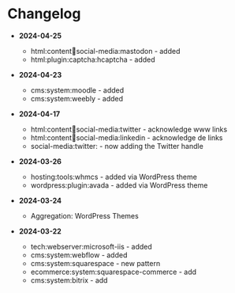 # Changelog

- **2024-04-25**
    - html:content:link:social-media:mastodon - added
    - html:plugin:captcha:hcaptcha - added

- **2024-04-23**
    - cms:system:moodle - added
    - cms:system:weebly - added


- **2024-04-17**
    - html:content:link:social-media:twitter - acknowledge www links
    - html:content:link:social-media:linkedin - acknowledge de links
    - social-media:twitter:<twitterHandle> - now adding the Twitter handle


- **2024-03-26**
    - hosting:tools:whmcs - added via WordPress theme
    - wordpress:plugin:avada - added via WordPress theme


- **2024-03-24**
    - Aggregation: WordPress Themes


- **2024-03-22**
    - tech:webserver:microsoft-iis - added
    - cms:system:webflow - added
    - cms:system:squarespace - new pattern
    - ecommerce:system:squarespace-commerce - add
    - cms:system:bitrix - add
